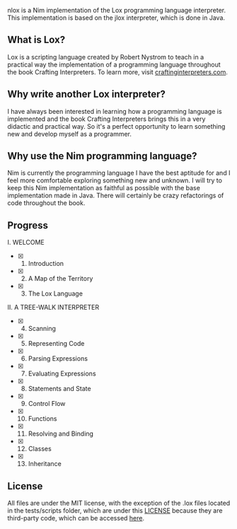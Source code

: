 nlox is a Nim implementation of the Lox programming language interpreter. This implementation is based on the jlox interpreter, which is done in Java.

## What is Lox?
Lox is a scripting language created by Robert Nystrom to teach in a practical way the implementation of a programming language throughout the book Crafting Interpreters. To learn more, visit [craftinginterpreters.com](https://www.craftinginterpreters.com/).

## Why write another Lox interpreter?
I have always been interested in learning how a programming language is implemented and the book Crafting Interpreters brings this in a very didactic and practical way. So it's a perfect opportunity to learn something new and develop myself as a programmer.

## Why use the Nim programming language?
Nim is currently the programming language I have the best aptitude for and I feel more comfortable exploring something new and unknown. I will try to keep this Nim implementation as faithful as possible with the base implementation made in Java. There will certainly be crazy refactorings of code throughout the book.

## Progress
I. WELCOME
- [x] 1. Introduction
- [x] 2. A Map of the Territory
- [x] 3. The Lox Language

II. A TREE-WALK INTERPRETER
- [x] 4. Scanning
- [x] 5. Representing Code
- [x] 6. Parsing Expressions
- [x] 7. Evaluating Expressions
- [x] 8. Statements and State
- [x] 9. Control Flow
- [x] 10. Functions
- [x] 11. Resolving and Binding
- [x] 12. Classes
- [x] 13. Inheritance

## License
All files are under the MIT license, with the exception of the .lox files located in the tests/scripts folder, which are under this [LICENSE](/tests/scripts/LICENSE) because they are third-party code, which can be accessed [here](https://github.com/munificent/craftinginterpreters/tree/master/test).
